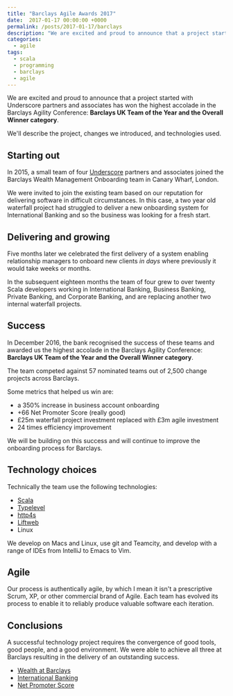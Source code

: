 ```yaml
---
title: "Barclays Agile Awards 2017"
date:  2017-01-17 00:00:00 +0000
permalink: /posts/2017-01-17/barclays
description: "We are excited and proud to announce that a project started with Underscore partners and associates has won the highest accolade in the Barclays Agility Conference: Barclays UK Team of the Year and the Overall Winner category."
categories: 
  - agile
tags:
  - scala
  - programming
  - barclays
  - agile
---
```



We are excited and proud to announce that a project started with Underscore partners and associates has won the highest accolade in the Barclays Agility Conference: **Barclays UK Team of the Year and the Overall Winner category**.

We'll describe the project, changes we introduced, and technologies used.

## Starting out

In 2015, a small team of four [Underscore](https://underscore.io/) partners and associates joined the Barclays Wealth Management Onboarding team in Canary Wharf, London.

We were invited to join the existing team based on our reputation for
delivering software in difficult circumstances. In this case, a two year old waterfall project had struggled to deliver a new onboarding system for International Banking
and so the business was looking for a fresh start.

## Delivering and growing

Five months later we celebrated the first delivery of a system enabling
relationship managers to onboard new clients *in days* where previously it
would take weeks or months.

In the subsequent eighteen months the team of four grew to over
twenty Scala developers working in International Banking, Business Banking, Private Banking, and Corporate Banking, and are replacing another two internal waterfall projects.

## Success

In December 2016, the bank recognised the success of these teams and awarded us the
highest accolade in the Barclays Agility Conference: **Barclays UK Team of the Year
and the Overall Winner category**.

The team competed against 57 nominated teams out of 2,500 change projects across Barclays.

Some metrics that helped us win are:

- a 350% increase in business account onboarding
- +66 Net Promoter Score (really good)
- £25m waterfall project investment replaced with £3m agile investment
- 24 times efficiency improvement

We will be building on this success and will continue to improve the onboarding process for Barclays.

## Technology choices

Technically the team use the following technologies:

- [Scala](https://www.scala-lang.org/)
- [Typelevel](https://typelevel.org/)
- [http4s](https://http4s.org)
- [Liftweb](https://www.liftweb.net)
- Linux

We develop on Macs and Linux, use git and Teamcity, and develop with a range of IDEs from IntelliJ to Emacs to Vim.

## Agile

Our process is authentically agile, by which I mean it isn't a prescriptive
Scrum, XP, or other commercial brand of Agile. Each team has evolved its process to
enable it to reliably produce valuable software each iteration.

## Conclusions

A successful technology project requires the convergence of good tools, good
people, and a good environment. We were able to achieve all three at Barclays
resulting in the delivery of an outstanding success.

- [Wealth at Barclays](https://wealth.barclays.com/)
- [International Banking](https://myapplication.international.barclays.com/ib/initialRegistration)
- [Net Promoter Score](https://en.wikipedia.org/wiki/Net_Promoter)

